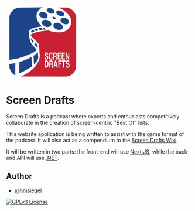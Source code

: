 
![Logo](./res/screen-drafts-small.jpg)


# Screen Drafts

Screen Drafts is a podcast where experts and enthusiasts competitively collaborate in the creation of screen-centric "Best Of" lists.

This website application is being written to assist with the game format of the podcast. It will also act as a compendium to the [Screen Drafts Wiki](https://screendrafts.fandom.com/wiki/Screen_Drafts).

It will be written in two parts: the front-end will use [Next.JS](https://nextjs.org/), while the back-end API will use [.NET](https://github.com/dotnet/core).



## Author

- [@hmsiegel](https://www.github.com/hmsiegel)




[![GPLv3 License](https://img.shields.io/badge/License-GPL%20v3-yellow.svg)](https://opensource.org/licenses/)


